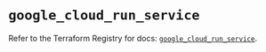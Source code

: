 # `google_cloud_run_service`

Refer to the Terraform Registry for docs: [`google_cloud_run_service`](https://registry.terraform.io/providers/hashicorp/google/6.16.0/docs/resources/cloud_run_service).
